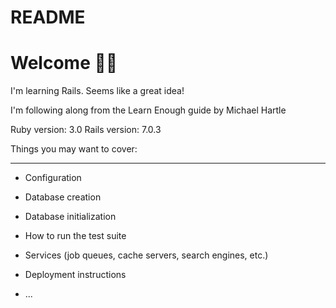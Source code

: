 # README

# Welcome 👋🏼
I'm learning Rails. Seems like a great idea!

I'm following along from the Learn Enough guide by Michael Hartle

Ruby version: 3.0
Rails version: 7.0.3

Things you may want to cover:

---
* Configuration
* Database creation
* Database initialization
* How to run the test suite
* Services (job queues, cache servers, search engines, etc.)
* Deployment instructions

* ...
